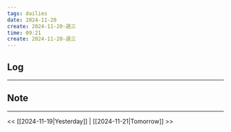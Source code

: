 ```yaml
---
tags: dailies  
date: 2024-11-20
create: 2024-11-20-週三
time: 09:21
create: 2024-11-20-週三
---
```

## Log
---


## Note
---


<< [[2024-11-19|Yesterday]] | [[2024-11-21|Tomorrow]] >>